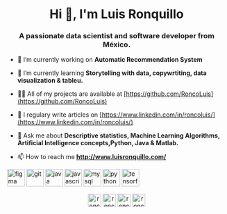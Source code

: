 <h1 align="center">Hi 👋, I'm Luis Ronquillo</h1>
<h3 align="center">A passionate data scientist and software developer from México.</h3>

- 🔭 I’m currently working on **Automatic Recommendation System**

- 🌱 I’m currently learning **Storytelling with data, copywrtiting, data visualization & tableu.**

- 👨‍💻 All of my projects are available at [https://github.com/RoncoLuis](https://github.com/RoncoLuis)

- 📝 I regulary write articles on [https://www.linkedin.com/in/roncoluis/](https://www.linkedin.com/in/roncoluis/)

- 💬 Ask me about **Descriptive statistics, Machine Learning Algorithms, Artificial Intelligence concepts,Python, Java & Matlab.**

- 📫 How to reach me **http://www.luisronquillo.com/**

<p align="left"><img src="https://www.vectorlogo.zone/logos/figma/figma-icon.svg" alt="figma" width="40" height="40"/> <img src="https://www.vectorlogo.zone/logos/git-scm/git-scm-icon.svg" alt="git" width="40" height="40"/> <img src="https://devicons.github.io/devicon/devicon.git/icons/java/java-original-wordmark.svg" alt="java" width="40" height="40"/> <img src="https://devicons.github.io/devicon/devicon.git/icons/javascript/javascript-original.svg" alt="javascript" width="40" height="40"/> <img src="https://devicons.github.io/devicon/devicon.git/icons/mysql/mysql-original-wordmark.svg" alt="mysql" width="40" height="40"/> <img src="https://devicons.github.io/devicon/devicon.git/icons/python/python-original.svg" alt="python" width="40" height="40"/> <img src="https://www.vectorlogo.zone/logos/tensorflow/tensorflow-icon.svg" alt="tensorflow" width="40" height="40"/></p><p align="center">
<a href="https://twitter.com/roncoluis" target="blank"><img align="center" src="https://cdn.jsdelivr.net/npm/simple-icons@3.0.1/icons/twitter.svg" alt="roncoluis" height="30" width="30" /></a>
<a href="https://linkedin.com/in/roncoluis" target="blank"><img align="center" src="https://cdn.jsdelivr.net/npm/simple-icons@3.0.1/icons/linkedin.svg" alt="roncoluis" height="30" width="30" /></a>
<a href="https://kaggle.com/roncoluis" target="blank"><img align="center" src="https://cdn.jsdelivr.net/npm/simple-icons@3.0.1/icons/kaggle.svg" alt="roncoluis" height="30" width="30" /></a>
<a href="https://www.behance.net/roncoluis" target="blank"><img align="center" src="https://cdn.jsdelivr.net/npm/simple-icons@3.0.1/icons/behance.svg" alt="roncoluis" height="30" width="30" /></a>
</p>

<!--
**RoncoLuis/roncoluis** is a ✨ _special_ ✨ repository because its `README.md` (this file) appears on your GitHub profile.

Here are some ideas to get you started:

- 🔭 I’m currently working on ...
- 🌱 I’m currently learning ...
- 👯 I’m looking to collaborate on ...
- 🤔 I’m looking for help with ...
- 💬 Ask me about ...
- 📫 How to reach me: ...
- 😄 Pronouns: ...
- ⚡ Fun fact: ...
-->
